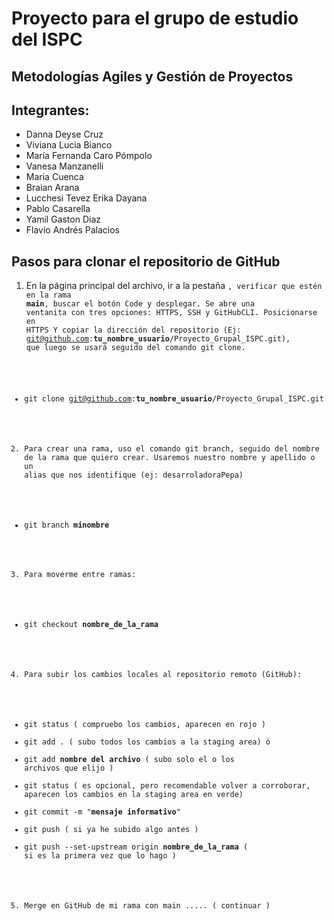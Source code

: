 # Proyecto para el grupo de estudio del ISPC 

## Metodologías Agiles y Gestión de Proyectos

## Integrantes:
* Danna Deyse Cruz
* Viviana Lucia Bianco 
* María Fernanda Caro Pómpolo
* Vanesa Manzanelli 
* Maria Cuenca
* Braian Arana
* Lucchesi Tevez Erika Dayana
* Pablo Casarella
* Yamil Gaston Diaz 
* Flavio Andrés Palacios

## Pasos para clonar el repositorio de GitHub

1) En la página principal del archivo, ir a la pestaña **<Code>**, verificar que estén en la rama **main**, buscar el botón Code y desplegar. Se abre una ventanita con tres opciones: HTTPS, SSH y GitHubCLI. Posicionarse en HTTPS Y copiar la dirección del repositorio (Ej: git@github.com:**tu_nombre_usuario**/Proyecto_Grupal_ISPC.git), que luego se usará seguido del comando git clone.

- git clone git@github.com:**tu_nombre_usuario**/Proyecto_Grupal_ISPC.git

2) Para crear una rama, uso el comando git branch, seguido del nombre de la rama que quiero crear. Usaremos nuestro nombre y apellido o un alias que nos identifique (ej: desarroladoraPepa)

- git branch **minombre**

3) Para moverme entre ramas:

- git checkout **nombre_de_la_rama**

4) Para subir los cambios locales al repositorio remoto (GitHub):

- git status ( compruebo los cambios, aparecen en rojo )
- git add . ( subo todos los cambios a la staging area) ó 
- git add **nombre del archivo** ( subo solo el o los archivos que elijo )
- git status ( es opcional, pero recomendable volver a corroborar, aparecen los cambios en la staging area en verde)
- git commit -m "**mensaje informativo**"
- git push ( si ya he subido algo antes )
- git push --set-upstream origin **nombre_de_la_rama** ( si es la primera vez que lo hago )

5) Merge en GitHub de mi rama con main ..... ( continuar )